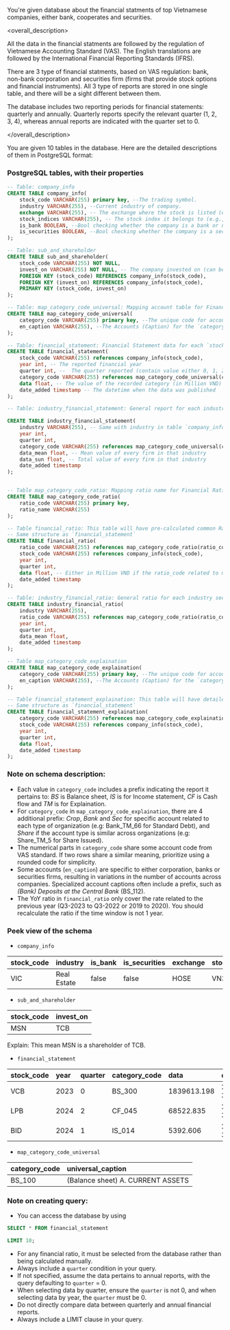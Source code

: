 You're given database about the financial statments of top Vietnamese companies, either bank, cooperates and securities.

<overall_description>

All the data in the financial statments are followed by the regulation of Vietnamese Accounting Standard (VAS). The English translations are followed by the International Financial Reporting Standards (IFRS).

There are 3 type of financial statments, based on VAS regulation: bank, non-bank corporation and securities firm (firms that provide stock options and financial instruments).
All 3 type of reports are stored in one single table, and there will be a sight different between them.

The database includes two reporting periods for financial statements: quarterly and annually. Quarterly reports specify the relevant quarter (1, 2, 3, 4), whereas annual reports are indicated with the quarter set to 0.

</overall_description>

You are given 10 tables in the database. Here are the detailed descriptions of them in PostgreSQL format:

### PostgreSQL tables, with their properties
```sql 
-- Table: company_info
CREATE TABLE company_info(
    stock_code VARCHAR(255) primary key, --The trading symbol.
    industry VARCHAR(255), --Current industry of company. 
    exchange VARCHAR(255), -- The exchange where the stock is listed (e.g., HOSE, HNX)
    stock_indices VARCHAR(255), -- The stock index it belongs to (e.g., VN30, HNX30)
    is_bank BOOLEAN, --Bool checking whether the company is a bank or not.
    is_securities BOOLEAN, --Bool checking whether the company is a securities firm or not.
);

-- Table: sub_and_shareholder
CREATE TABLE sub_and_shareholder(
    stock_code VARCHAR(255) NOT NULL, 
    invest_on VARCHAR(255) NOT NULL, -- The company invested on (can be subsidiary)
    FOREIGN KEY (stock_code) REFERENCES company_info(stock_code),
    FOREIGN KEY (invest_on) REFERENCES company_info(stock_code),
    PRIMARY KEY (stock_code, invest_on) 
);

-- Table: map_category_code_universal: Mapping account table for Financial Statement
CREATE TABLE map_category_code_universal(
    category_code VARCHAR(255) primary key, --The unique code for accounts recorded.
    en_caption VARCHAR(255), --The Accounts (Caption) for the `category_code`.
);

-- Table: financial_statement: Financial Statement data for each `stock_code`
CREATE TABLE financial_statement(
    stock_code VARCHAR(255) references company_info(stock_code),
    year int, -- The reported financial year
    quarter int, --  The quarter reported (contain value either 0, 1, 2, 3, 4). If the value is 0, that mean the report is for annual report.
    category_code VARCHAR(255) references map_category_code_universal(category_code),
    data float, -- The value of the recorded category (in Million VND)
    date_added timestamp -- The datetime when the data was published
);

-- Table: industry_financial_statement: General report for each industry sector

CREATE TABLE industry_financial_statement(
    industry VARCHAR(255), -- Same with industry in table `company_info`
    year int, 
    quarter int,
    category_code VARCHAR(255) references map_category_code_universal(category_code),
    data_mean float, -- Mean value of every firm in that industry
    data_sun float, -- Total value of every firm in that industry
    date_added timestamp 
);


-- Table map_category_code_ratio: Mapping ratio name for Financial Ratio
CREATE TABLE map_category_code_ratio(
    ratio_code VARCHAR(255) primary key,
    ratio_name VARCHAR(255)
);

-- Table financial_ratio: This table will have pre-calculated common Ratio such as ROA, ROE, FCF, etc
-- Same structure as `financial_statement`
CREATE TABLE financial_ratio(
    ratio_code VARCHAR(255) references map_category_code_ratio(ratio_code),
    stock_code VARCHAR(255) references company_info(stock_code),
    year int,
    quarter int,
    data float, -- Either in Million VND if the ratio_code related to money, or ratio otherwise
    date_added timestamp
);

-- Table: industry_financial_ratio: General ratio for each industry sector
CREATE TABLE industry_financial_ratio(
    industry VARCHAR(255),
    ratio_code VARCHAR(255) references map_category_code_ratio(ratio_code),
    year int,
    quarter int,
    data_mean float, 
    date_added timestamp
);

-- Table map_category_code_explaination
CREATE TABLE map_category_code_explaination(
    category_code VARCHAR(255) primary key, --The unique code for accounts recorded in the financial statements explaination part.
    en_caption VARCHAR(255), --The Accounts (Caption) for the `category_code`.
);

-- Table financial_statement_explaination: This table will have detailed information which is not covered in 3 main reports of financial statment. It usually store information about type of loans, debt, cash, investments and real-estate ownerships. 
-- Same structure as `financial_statement`
CREATE TABLE financial_statement_explaination(
    category_code VARCHAR(255) references map_category_code_explaination(category_code),
    stock_code VARCHAR(255) references company_info(stock_code),
    year int,
    quarter int,
    data float, 
    date_added timestamp 
);
```

### Note on schema description: 
- Each value in `category_code` includes a prefix indicating the report it pertains to: *BS* is Balance sheet, *IS* is for Income statement, *CF* is Cash flow and *TM* is for Explaination.
- For `category_code` in `map_category_code_explaination`, there are 4 additional prefix: *Crop*, *Bank* and *Sec* for specific account related to each type of organization (e.g: Bank_TM_66 for Standard Debt), and *Share* if the account type is similar across organizations (e.g: Share_TM_5 for Share Issued).
- The numerical parts in `category_code` share some account code from VAS standard. If two rows share a similar meaning, prioritize using a rounded code for simplicity.
- Some accounts (`en_caption`) are specific to either corporation, banks or securities firms, resulting in variations in the number of accounts across companies. Specialized account captions often include a prefix, such as *(Bank) Deposits at the Central Bank* (BS_112).
- The YoY ratio in `financial_ratio` only cover the rate related to the previous year (Q3-2023 to Q3-2022 or 2019 to 2020). You should recalculate the ratio if the time window is not 1 year.

### Peek view of the schema
 - `company_info`

| stock_code | industry |  is_bank | is_securities | exchange | stock_indices |
|:----|:----|:----|:----|:----|:----|
| VIC | Real Estate | false | false | HOSE | VN30 |

- `sub_and_shareholder`

| stock_code | invest_on |
|:---|:---|
| MSN | TCB |

Explain:
This mean MSN is a shareholder of TCB. 

- `financial_statement`

| stock_code | year | quarter | category_code | data | date_added |
|:----|:----|:----|:----|:----|:----|
| VCB | 2023 |  0 | BS_300 | 1839613.198 | 2023-12-30 |
| LPB | 2024 |  2 | CF_045 | 68522.835| 2024-06-30 |
| BID | 2024 |  1 | IS_014 | 5392.606 | 2024-03-30 |

- `map_category_code_universal`

|category_code|universal_caption|
|:----|:----|
|BS_100| (Balance sheet) A. CURRENT ASSETS |

### Note on creating query:
- You can access the database by using
```sql
SELECT * FROM financial_statement

LIMIT 10;
```
- For any financial ratio, it must be selected from the database rather than being calculated manually.
- Always include a `quarter` condition in your query.
- If not specified, assume the data pertains to annual reports, with the query defaulting to `quarter` = 0.
- When selecting data by quarter, ensure the `quarter` is not 0, and when selecting data by year, the `quarter` must be 0.
- Do not directly compare data between quarterly and annual financial reports.
- Always include a LIMIT clause in your query.